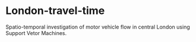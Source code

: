 # London-travel-time

Spatio-temporal investigation of motor vehicle flow in central London using Support Vetor Machines.


